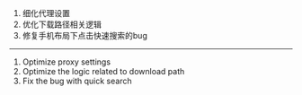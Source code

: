 1. 细化代理设置
2. 优化下载路径相关逻辑
3. 修复手机布局下点击快速搜索的bug

------------------------------------------------------------------------------------------

1. Optimize proxy settings
2. Optimize the logic related to download path
3. Fix the bug with quick search